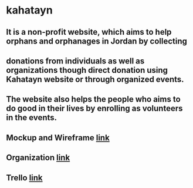 
# kahatayn

## It is a non-profit website, which aims to help orphans and orphanages in Jordan by collecting 
## donations from individuals as well as organizations though direct donation using Kahatayn website or through organized events.

## The website also helps the people who aims to do good in their lives by enrolling as volunteers in the events.


## Mockup and Wireframe [link](https://github.com/kahatayn/kahatayn/files/9855130/Untitled_compressed.pdf)
 


## Organization [link](https://github.com/kahatayn/kahatayn)

## Trello [link](https://trello.com/b/XWL1XPNl/charity-services-project)




